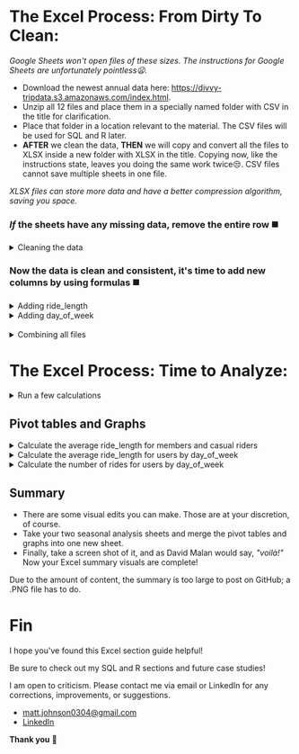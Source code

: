 # The Excel Process: From Dirty To Clean:

*Google Sheets won't open files of these sizes. The instructions for Google Sheets are unfortunately pointless:frowning:.*

* Download the newest annual data here: https://divvy-tripdata.s3.amazonaws.com/index.html.
* Unzip all 12 files and place them in a specially named folder with CSV in the title for clarification.
* Place that folder in a location relevant to the material. The CSV files will be used for SQL and R later.
* <strong>AFTER</strong> we clean the data, <strong>THEN</strong> we will copy and convert all the files to XLSX inside a new folder with XLSX in the title. Copying now, like the instructions state, leaves you doing the same work twice:unamused:. CSV files cannot save multiple sheets in one file.

*XLSX files can store more data and have a better compression algorithm, saving you space.*

### *If* the sheets have any missing data, remove the entire row :black_medium_square:
<details>
<summary> Cleaning the data </summary>
  
*This process is per situation, and normally stakeholders are involved with the decision on what to do with empty cells.*
<ol>  
<li> Select all fields (including column names) by clicking and dragging over all columns or by clicking the utmost upper-left from the field section of the sheet. Aka, above row 1 and to the left of column A. </li>
<li> After selecting all fields, press F5 or hold down CTRL+G until a "Go To" window pops up > Select "Special" > Click "Blanks" > Hit OK. This may take minutes to finish running. </li>
<li> Once finished, scroll down until you see a highlighted cell or chunk of cells. Right-click when hovered over one and choose "Delete," then choose "Entire row" (you may get a warning; hit OK). This will take minutes, and your sheet may freeze; that's normal. </li>
<li> Sadly, you must do all of these steps as many times as it takes until your results land you at the bottom of the sheet. Do this all sheets :weary:. </li>
</ol>
<ul>
<li> Normally you sort and filter each column depending on the data type looking for anomalies or any number of error values </li>
  <ul>
   <li> Currency: currency types that are out of range. </li>
   <li> Date: dates that are out of range. </li>
   <li> Number: numbers that are out of range. </li>
   <li> Percentage: percentages that are out of range. </li>
   <li> Text: letters or word lengths that are out of range. </li>
   <li> Time: times that are out of range. </li>
  </ul>
  </ul>
  
*This data is much cleaner than normal situations, but we will see one instance where it needs to be applied.*
</details>  


### Now the data is clean and consistent, it's time to add new columns by using formulas :black_medium_square:
<details>
<summary> Adding ride_length </summary>
  
  *In truth, normally we would also touch base with the stakeholders to ask about removing ride_length duration ranges; lower and higher than certain thresholds are anomalies, offer little insight, and skew most results, outside of rare instances.*
  
 <ol>
   <li> In your spreadsheet, create a column called "ride_length" in Column N, row 1. </li>
   <li>Calculate the length of each ride using the minus operator from columns C (started_at) and D (ended_at) Enter "=D2-C2" in cell N2 </li><li> Your result will be a float. Change that into the time format of HH:MM:SS. </li> 
 <li> Select N2 > right click > A window pop up will appear select "Format Cells" (again Excel may freeze) </li> 
 <li> While in the "Number" tab find "Category:" and change it to "Time" > Type: > "37:30:55" > hit OK </li>
 <li> Select N2 > press CTRL+C > use macros to autofill the column (web search) or in N3 hold CTRL+SHIFT+down-arrow key > CTRL+V aka paste, then find the last naturally filled row + 1 select that cell hold CTRL+SHIFT+down-arrow key again and delete the invalid entries (Use PAGE UP & DOWN to move smoothly when close). </li>
   
### Some months will have faulty "ride_length" data. Each month needs to be checked using "Sort".
   
<li> Select <strong>ALL</strong> columns and click on the "Data" tab at the top of the sheet > click Sort > Sort by ride_length > Order Largest to Smallest. 
  Any cells in "ride_length" filled with ##### forever need their whole row deleted (mind your header row). </li>
   
* *Excel is a mess when sorting. It doesn't have the ability to use a primary key to sort all of the fields based on one column. If you forget to sort by <strong>all</strong> columns, your data will be wrong. Also, filtering is limited to 10,000 unique items; with files of this size, filtering for what we need to accomplish is useless. Aka "This is the way".*
   
<li> Now repeat these steps for all 12 sheets. </li>
</ol>
</details>  


<details>
<summary> Adding day_of_week </summary>
  
  *This one is straight forward :smile:.* 
  
  <ol>
    <li> In your spreadsheet, create a column called "day_of_week." in Column O, row 1. </li>
    <li> In O2, enter "=WEEKDAY(C2,1)", 1 = Sunday, and 7 = Saturday. Later, if you prefer your Excel visuals to have the actual weekday name, use "=TEXT(C2, "dddd")."  </li>
    <li> Select O2 > press CTRL+C > use macros to autofill the column (web search), or in O3, hold CTRL+SHIFT+down-arrow key > paste, then find the last naturally filled row + 1 select that cell, hold CTRL+SHIFT+the down key again, and delete the invalid entries (use PAGE UP and PAGE DOWN to move smoothly when close). </li>
    <li> Now repeat these steps for all 12 sheets, and make sure to save your work. We're done with the CSV files until SQL and R. </li>
  </ol>
</details>  

<details>
  <summary> Combining all files </summary> 
  
  *<strong>NOW</strong> we are going to copy and convert all the files to XLSX inside a new folder with XLSX in the title.*
  
<ol>
<li> Open the first clean CSV file. </li>
<li> File > Save As > Browse > Your XLSX folder location > Save as type: Excel Workbook. Do this for all 12. </li>
<li> Use Power Query (Google search) or simply copy and paste each sheet with CTRL+A > CTRL+C > then paste in a new tab in the original first sheet with CTRL+V. </li> 
<li> Do this for all 12. Be mindful to keep your sheet names consistent if you're copying and pasting. They won't auto populate. </li> 
</ol>
  
*Notice all your files sizes are smaller now and you now have a mega file too :clap:.*
</details>  


# The Excel Process: Time to Analyze:
<details>
<summary> Run a few calculations </summary>
  
  *Switch to the XLSX megafile now. Run a few calculations in two tabs of opposite seasons to get a better sense of the data layout.* 
  
<ol>
<li> Calculate the mean of ride_length: in cell Q2, type =AVERAGE(N:N), then format to time just like when we made column N "ride_length". Then make a header in Q1 so you remember what your result represents. </li>
<li> Calculate the max ride_length: in cell Q5, enter =MAX(N:N), then format to time again. Then make a header in Q4 so you remember what your result represents. </li>
<li> Calculate the mode for day_of_week: in cell Q8 enter =MODE(O:O). Then make a header in Q7 so you remember what your result represents. </li>  
</ol>
</details>  

## Pivot tables and Graphs
<details>
<summary> Calculate the average ride_length for members and casual riders </summary>
  
  *Create these 3 pivot tables and graphs in both pre-selected opposite season tabs used earlier.* 
  
<ol>
<li> In cell Q11 click "Insert" on the top tab > Click "PivotTable" > select columns M and N > Existing Worksheet then OK. </li>
<li> Drag member_casual in the Rows area and ride_length in the Values area > left-click it and choose "Value Field Settings" change Count to Average. </li>
  
  * (blank) auto populates inside your pivot table, this is normal. Remove (blank) by clicking on cell Q11
  
<li> Now that you have your first pivot table, it is time to format R12-R14 just like column N "ride_length" to time. </li>
<li> The last step is to graph it. Click Q11 > at the top of Excel, click "Insert" > "Recommended Charts" > "Pie". </li>
<li> Place its upper-left corner in Q15. Use whatever chart you like. I just find pie to be the best for this table. </li>
<li> Select the chart and click on "chart styles". Pick whatever variation you like. Shrink the graph to your preference. </li>
</ol>
</details>

<details>
<summary> Calculate the average ride_length for users by day_of_week </summary>
<ol>
<li> In cell Q29, click "Insert" on the top tab > Click "PivotTable" > select columns M, N and O > Existing Worksheet then OK. </li>
<li> Drag member_casual in the Rows area and ride_length in the Values area > left-click it and choose "Value Field Settings" change Count to Average. Finally, drag day_of_week into the Columns area. </li>
  
 * (blank) auto populates inside your pivot table; this is normal. Remove (blank) by clicking on cell Q31
<li> Now it is time to format R31-Y33 just like column N "ride_length" to time. </li>
<li> Time to graph it. Click Q29 > at the top of Excel, click "Insert" > "Recommended Charts" > "Column" </li>
<li> Place its upper-left corner in Q34. Use whatever chart you like. I just find columns to be the best for this table. </li>
<li> It is recommended you change the day-of-week color palette for 1 & 2 because they match the first graph. </li> 
<li> Click into the new graph, then click a bar. Right-click it once selected and select "fill". Stretch the graph to column Y. </li>
</ol>
</details>

<details>
<summary> Calculate the number of rides for users by day_of_week </summary>
  
*This one is a little tricky.* 
<ol>
<li> In cell T3, click "Insert" on the top tab > Click "PivotTable" > select columns A, M and O > Existing worksheet, then OK. </li>
<li> Drag ride_id into the Value area and make sure its "Value Field Setting is set to Count. Then drag member_casual and day_of_week to the Rows area. </li>
  
   * (blank) auto-populates inside your pivot table; this is normal. Remove (blank) by clicking on cell T3
 
  <details>
  <summary> Solution </summary>
    <ol>
<li> To get the pivot table to form, you must select all columns 😅.</li>
<li> To get the pivot table to be sorted by day instead of member type, day_of_week must be loaded into the Rows area first. </li>
      </ol>
    </details>
<li> It's time to graph it. Click T3 > At the top of Excel, click "Insert" > "Recommended Charts" > "Column" </li>
<li> Place its upper-left corner in V3. Use whatever chart you like. I just find columns to be the best for this table too. </li>
<li> It is recommended that you change the member color to the same orange as the first graph. </li>
<li> It is also recommended to stretch the graph to column Z and row 25. </li>
<li> Also, you can change day_of_week to text format now. </li>
</ol>
</details>

## Summary 
* There are some visual edits you can make. Those are at your discretion, of course.
* Take your two seasonal analysis sheets and merge the pivot tables and graphs into one new sheet.
* Finally, take a screen shot of it, and as David Malan would say, *"voilà!"* Now your Excel summary visuals are complete!

Due to the amount of content, the summary is too large to post on GitHub; a .PNG file has to do.

# Fin 
I hope you've found this Excel section guide helpful! 

Be sure to check out my SQL and R sections and future case studies!

I am open to criticism. Please contact me via email or LinkedIn for any corrections, improvements, or suggestions.

- matt.johnson0304@gmail.com
- [LinkedIn](https://www.linkedin.com/in/matt-johnson0304)

**Thank you** :bow:
